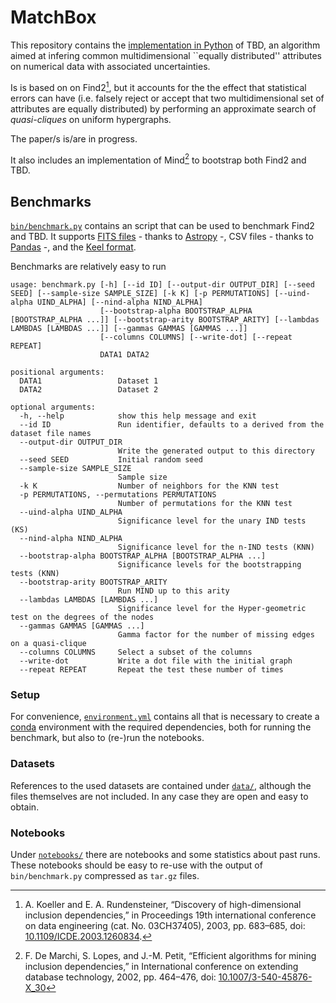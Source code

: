 MatchBox
========

This repository contains the [implementation in Python](matchbox/) of TBD, an algorithm
aimed at infering common multidimensional ``equally distributed'' attributes on numerical data
with associated uncertainties.

Is is based on on Find2[^1], but it accounts for the the effect that statistical errors can have (i.e. falsely
reject or accept that two multidimensional set of attributes are equally distributed) by
performing an approximate search of *quasi-cliques* on uniform hypergraphs.

The paper/s is/are in progress.

It also includes an implementation of Mind[^2] to bootstrap both Find2 and TBD.

## Benchmarks

[`bin/benchmark.py`](bin/benchmark.py) contains an script that can be used to benchmark Find2 and TBD.
It supports [FITS files](https://en.wikipedia.org/wiki/FITS) - thanks to [Astropy](https://docs.astropy.org/) -,
CSV files - thanks to [Pandas](https://pandas.pydata.org/) -, and the [Keel format](https://sci2s.ugr.es/keel/datasets.php).

Benchmarks are relatively easy to run

```console
usage: benchmark.py [-h] [--id ID] [--output-dir OUTPUT_DIR] [--seed SEED] [--sample-size SAMPLE_SIZE] [-k K] [-p PERMUTATIONS] [--uind-alpha UIND_ALPHA] [--nind-alpha NIND_ALPHA]
                    [--bootstrap-alpha BOOTSTRAP_ALPHA [BOOTSTRAP_ALPHA ...]] [--bootstrap-arity BOOTSTRAP_ARITY] [--lambdas LAMBDAS [LAMBDAS ...]] [--gammas GAMMAS [GAMMAS ...]]
                    [--columns COLUMNS] [--write-dot] [--repeat REPEAT]
                    DATA1 DATA2

positional arguments:
  DATA1                 Dataset 1
  DATA2                 Dataset 2

optional arguments:
  -h, --help            show this help message and exit
  --id ID               Run identifier, defaults to a derived from the dataset file names
  --output-dir OUTPUT_DIR
                        Write the generated output to this directory
  --seed SEED           Initial random seed
  --sample-size SAMPLE_SIZE
                        Sample size
  -k K                  Number of neighbors for the KNN test
  -p PERMUTATIONS, --permutations PERMUTATIONS
                        Number of permutations for the KNN test
  --uind-alpha UIND_ALPHA
                        Significance level for the unary IND tests (KS)
  --nind-alpha NIND_ALPHA
                        Significance level for the n-IND tests (KNN)
  --bootstrap-alpha BOOTSTRAP_ALPHA [BOOTSTRAP_ALPHA ...]
                        Significance levels for the bootstrapping tests (KNN)
  --bootstrap-arity BOOTSTRAP_ARITY
                        Run MIND up to this arity
  --lambdas LAMBDAS [LAMBDAS ...]
                        Significance level for the Hyper-geometric test on the degrees of the nodes
  --gammas GAMMAS [GAMMAS ...]
                        Gamma factor for the number of missing edges on a quasi-clique
  --columns COLUMNS     Select a subset of the columns
  --write-dot           Write a dot file with the initial graph
  --repeat REPEAT       Repeat the test these number of times
```

### Setup

For convenience, [`environment.yml`](environment.yml) contains all that is necessary to create
a [conda](https://docs.conda.io/) environment with the required dependencies, both for running
the benchmark, but also to (re-)run the notebooks.

### Datasets
References to the used datasets are contained under [`data/`](/data/), although the files themselves
are not included. In any case they are open and easy to obtain.

### Notebooks
Under [`notebooks/`](notebooks/) there are notebooks and some statistics about past runs.
These notebooks should be easy to re-use with the output of `bin/benchmark.py` compressed as `tar.gz` files.


[^1]: A. Koeller and E. A. Rundensteiner, “Discovery of high-dimensional inclusion dependencies,” in Proceedings 19th international conference on data engineering (cat. No. 03CH37405), 2003, pp. 683–685,
doi: [10.1109/ICDE.2003.1260834](https://doi.org/10.1109/ICDE.2003.1260834).

[^2]: F. De Marchi, S. Lopes, and J.-M. Petit, “Efficient algorithms for mining inclusion dependencies,” in International conference on extending database technology, 2002, pp. 464–476,
doi: [10.1007/3-540-45876-X_30](https://doi.org/10.1007/3-540-45876-X_30)
